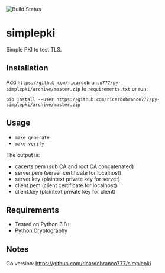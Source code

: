 ![Build Status](https://github.com/ricardobranco777/py-simplepki/actions/workflows/ci.yml/badge.svg)

# simplepki

Simple PKI to test TLS.

## Installation

Add `https://github.com/ricardobranco777/py-simplepki/archive/master.zip` to `requirements.txt` or run:

`pip install --user https://github.com/ricardobranco777/py-simplepki/archive/master.zip`

## Usage

- `make generate`
- `make verify`

The output is:
- cacerts.pem (sub CA and root CA concatenated)
- server.pem (server certificate for localhost)
- server.key (plaintext private key for server)
- client.pem (client certificate for localhost)
- client.key (plaintext private key for client)

## Requirements

- Tested on Python 3.8+
- [Python Cryptography](https://pypi.org/project/cryptography/)

## Notes

Go version: https://github.com/ricardobranco777/simplepki
